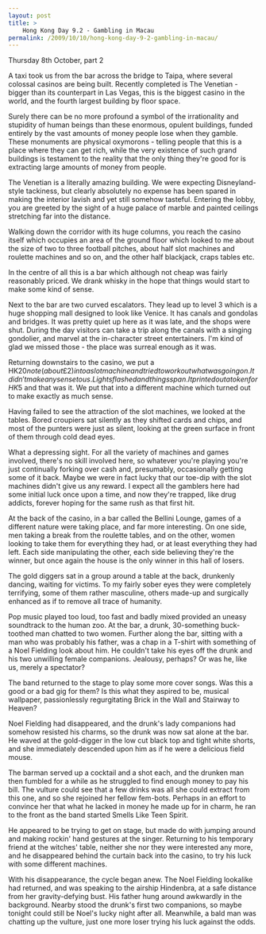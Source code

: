 ```yaml
---
layout: post
title: >
    Hong Kong Day 9.2 - Gambling in Macau
permalink: /2009/10/10/hong-kong-day-9-2-gambling-in-macau/
---
```

Thursday 8th October, part 2

A taxi took us from the bar across the bridge to Taipa, where several colossal casinos are being built. Recently completed is The Venetian - bigger than its counterpart in Las Vegas, this is the biggest casino in the world, and the fourth largest building by floor space.

Surely there can be no more profound a symbol of the irrationality and stupidity of human beings than these enormous, opulent buildings, funded entirely by the vast amounts of money people lose when they gamble. These monuments are physical oxymorons - telling people that this is a place where they can get rich, while the very existence of such grand buildings is testament to the reality that the only thing they're good for is extracting large amounts of money from people.

The Venetian is a literally amazing building. We were expecting Disneyland-style tackiness, but clearly absolutely no expense has been spared in making the interior lavish and yet still somehow tasteful. Entering the lobby, you are greeted by the sight of a huge palace of marble and painted ceilings stretching far into the distance.

Walking down the corridor with its huge columns, you reach the casino itself which occupies an area of the ground floor which looked to me about the size of two to three football pitches, about half slot machines and roulette machines and so on, and the other half blackjack, craps tables etc.

In the centre of all this is a bar which although not cheap was fairly reasonably priced. We drank whisky in the hope that things would start to make some kind of sense.

Next to the bar are two curved escalators. They lead up to level 3 which is a huge shopping mall designed to look like Venice. It has canals and gondolas and bridges. It was pretty quiet up here as it was late, and the shops were shut. During the day visitors can take a trip along the canals with a singing gondolier, and marvel at the in-character street entertainers. I'm kind of glad we missed those - the place was surreal enough as it was.

Returning downstairs to the casino, we put a HK$20 note (about £2) into a slot machine and tried to work out what was going on. It didn't make any sense to us. Lights flashed and things span. It printed out a token for HK$5 and that was it. We put that into a different machine which turned out to make exactly as much sense.

Having failed to see the attraction of the slot machines, we looked at the tables. Bored croupiers sat silently as they shifted cards and chips, and most of the punters were just as silent, looking at the green surface in front of them through cold dead eyes.

What a depressing sight. For all the variety of machines and games involved, there's no skill involved here, so whatever you're playing you're just continually forking over cash and, presumably, occasionally getting some of it back. Maybe we were in fact lucky that our toe-dip with the slot machines didn't give us any reward. I expect all the gamblers here had some initial luck once upon a time, and now they're trapped, like drug addicts, forever hoping for the same rush as that first hit.

At the back of the casino, in a bar called the Bellini Lounge, games of a different nature were taking place, and  far more interesting. On one side, men taking a break from the roulette tables, and on the other, women looking to take them for everything they had, or at least everything they had left. Each side manipulating the other, each side believing they're the winner, but once again the house is the only winner in this hall of losers.

The gold diggers sat in a group around a table at the back, drunkenly dancing, waiting for victims. To my fairly sober eyes they were completely terrifying, some of them rather masculine, others made-up and surgically enhanced as if to remove all trace of humanity.

Pop music played too loud, too fast and badly mixed provided an uneasy soundtrack to the human zoo. At the bar, a drunk, 30-something buck-toothed man chatted to two women. Further along the bar, sitting with a man who was probably his father, was a chap in a T-shirt with something of a Noel Fielding look about him. He couldn't take his eyes off the drunk and his two unwilling female companions. Jealousy, perhaps? Or was he, like us, merely a spectator?

The band returned to the stage to play some more cover songs. Was this a good or a bad gig for them? Is this what they aspired to be, musical wallpaper, passionlessly regurgitating Brick in the Wall and Stairway to Heaven?

Noel Fielding had disappeared, and the drunk's lady companions had somehow resisted his charms, so the drunk was now sat alone at the bar. He waved at the gold-digger in the low cut black top and tight white shorts, and she immediately descended upon him as if he were a delicious field mouse.

The barman served up a cocktail and a shot each, and the drunken man then fumbled for a while as he struggled to find enough money to pay his bill. The vulture could see that a few drinks was all she could extract from this one, and so she rejoined her fellow fem-bots. Perhaps in an effort to convince her that what he lacked in money he made up for in charm, he ran to the front as the band started Smells Like Teen Spirit.

He appeared to be trying to get on stage, but made do with jumping around and making rockin' hand gestures at the singer. Returning to his temporary friend at the witches' table, neither she nor they were interested any more, and he disappeared behind the curtain back into the casino, to try his luck with some different machines.

With his disappearance, the cycle began anew. The Noel Fielding lookalike had returned, and was speaking to the airship Hindenbra, at a safe distance from her gravity-defying bust. His father hung around awkwardly in the background. Nearby stood the drunk's first two companions, so maybe tonight could still be Noel's lucky night after all. Meanwhile, a bald man was chatting up the vulture, just one more loser trying his luck against the odds.